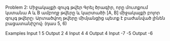 Problem 2: Միջակայքի զույգ թվեր
Գրել ծրագիր, որը մուտքում կստանա A և B ամբողջ թվերը և կարտածի [A, B] միջակայքի բոլոր զույգ թվերը։ Արտածվող թվերը միմյանցից պետք է բաժանված լինեն բացատանիշով։ (դաս 5, 6)

Examples
Input
1 5
Output
2 4
Input
4 4
Output
4
Input
-7 -5
Output
-6
